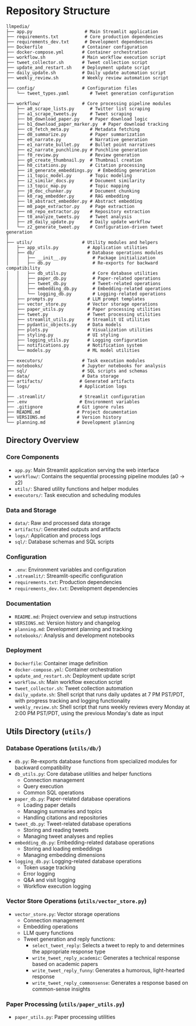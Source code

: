 # Repository Structure

```
llmpedia/
├── app.py                    # Main Streamlit application
├── requirements.txt          # Core production dependencies
├── requirements_dev.txt      # Development dependencies
├── Dockerfile               # Container configuration
├── docker-compose.yml       # Container orchestration
├── workflow.sh              # Main workflow execution script
├── tweet_collector.sh       # Tweet collection script
├── update_and_restart.sh    # Deployment update script
├── daily_update.sh          # Daily update automation script
├── weekly_review.sh         # Weekly review automation script
│
├── config/                  # Configuration files
│   └── tweet_types.yaml        # Tweet generation configuration
│
├── workflow/                # Core processing pipeline modules
│   ├── a0_scrape_lists.py      # Twitter list scraping
│   ├── a1_scrape_tweets.py     # Tweet scraping
│   ├── b0_download_paper.py    # Paper download logic
│   ├── b1_download_paper_marker.py  # Paper download tracking
│   ├── c0_fetch_meta.py        # Metadata fetching
│   ├── d0_summarize.py         # Paper summarization
│   ├── e0_narrate.py           # Narrative generation
│   ├── e1_narrate_bullet.py    # Bullet point narratives
│   ├── e2_narrate_punchline.py # Punchline generation
│   ├── f0_review.py            # Review generation
│   ├── g0_create_thumbnail.py  # Thumbnail creation
│   ├── h0_citations.py         # Citation processing
│   ├── i0_generate_embeddings.py  # Embedding generation
│   ├── i1_topic_model.py       # Topic modeling
│   ├── i2_similar_docs.py      # Document similarity
│   ├── i3_topic_map.py         # Topic mapping
│   ├── j0_doc_chunker.py       # Document chunking
│   ├── k0_rag_embedder.py      # RAG embedding
│   ├── l0_abstract_embedder.py # Abstract embedding
│   ├── m0_page_extractor.py    # Page extraction
│   ├── n0_repo_extractor.py    # Repository extraction
│   ├── t0_analyze_tweets.py    # Tweet analysis
│   ├── z0_daily_update.py      # Daily update workflow
│   └── z2_generate_tweet.py    # Configuration-driven tweet generation
│
├── utils/                   # Utility modules and helpers
│   ├── app_utils.py           # Application utilities
│   ├── db/                    # Database operations modules
│   │   ├── __init__.py          # Package initialization
│   │   ├── db.py                # Re-exports for backward compatibility
│   │   ├── db_utils.py          # Core database utilities
│   │   ├── paper_db.py          # Paper-related operations
│   │   ├── tweet_db.py          # Tweet-related operations
│   │   ├── embedding_db.py      # Embedding-related operations
│   │   └── logging_db.py        # Logging-related operations
│   ├── prompts.py             # LLM prompt templates
│   ├── vector_store.py        # Vector storage operations
│   ├── paper_utils.py         # Paper processing utilities
│   ├── tweet.py               # Tweet processing utilities
│   ├── streamlit_utils.py     # Streamlit UI utilities
│   ├── pydantic_objects.py    # Data models
│   ├── plots.py               # Visualization utilities
│   ├── styling.py             # UI styling
│   ├── logging_utils.py       # Logging configuration
│   ├── notifications.py       # Notification system
│   └── models.py              # ML model utilities
│
├── executors/               # Task execution modules
├── notebooks/               # Jupyter notebooks for analysis
├── sql/                     # SQL scripts and schemas
├── data/                    # Data storage
├── artifacts/              # Generated artifacts
├── logs/                   # Application logs
│
├── .streamlit/             # Streamlit configuration
├── .env                    # Environment variables
├── .gitignore             # Git ignore rules
├── README.md              # Project documentation
├── VERSIONS.md            # Version history
└── planning.md            # Development planning
```

## Directory Overview

### Core Components
- `app.py`: Main Streamlit application serving the web interface
- `workflow/`: Contains the sequential processing pipeline modules (a0 → z2)
- `utils/`: Shared utility functions and helper modules
- `executors/`: Task execution and scheduling modules

### Data and Storage
- `data/`: Raw and processed data storage
- `artifacts/`: Generated outputs and artifacts
- `logs/`: Application and process logs
- `sql/`: Database schemas and SQL scripts

### Configuration
- `.env`: Environment variables and configuration
- `.streamlit/`: Streamlit-specific configuration
- `requirements.txt`: Production dependencies
- `requirements_dev.txt`: Development dependencies

### Documentation
- `README.md`: Project overview and setup instructions
- `VERSIONS.md`: Version history and changelog
- `planning.md`: Development planning and tracking
- `notebooks/`: Analysis and development notebooks

### Deployment
- `Dockerfile`: Container image definition
- `docker-compose.yml`: Container orchestration
- `update_and_restart.sh`: Deployment update script
- `workflow.sh`: Main workflow execution script
- `tweet_collector.sh`: Tweet collection automation
- `daily_update.sh`: Shell script that runs daily updates at 7 PM PST/PDT, with progress tracking and logging functionality
- `weekly_review.sh`: Shell script that runs weekly reviews every Monday at 2:00 PM PST/PDT, using the previous Monday's date as input

## Utils Directory (`utils/`)

### Database Operations (`utils/db/`)
- `db.py`: Re-exports database functions from specialized modules for backward compatibility
- `db_utils.py`: Core database utilities and helper functions
  - Connection management
  - Query execution
  - Common SQL operations
- `paper_db.py`: Paper-related database operations
  - Loading paper details
  - Managing summaries and topics
  - Handling citations and repositories
- `tweet_db.py`: Tweet-related database operations
  - Storing and reading tweets
  - Managing tweet analyses and replies
- `embedding_db.py`: Embedding-related database operations
  - Storing and loading embeddings
  - Managing embedding dimensions
- `logging_db.py`: Logging-related database operations
  - Token usage tracking
  - Error logging
  - Q&A and visit logging
  - Workflow execution logging

### Vector Store Operations (`utils/vector_store.py`)
- `vector_store.py`: Vector storage operations
  - Connection management
  - Embedding operations
  - LLM query functions
  - Tweet generation and reply functions:
    - `select_tweet_reply`: Selects a tweet to reply to and determines the appropriate response type
    - `write_tweet_reply_academic`: Generates a technical response based on academic papers
    - `write_tweet_reply_funny`: Generates a humorous, light-hearted response
    - `write_tweet_reply_commonsense`: Generates a response based on common-sense insights

### Paper Processing (`utils/paper_utils.py`)
- `paper_utils.py`: Paper processing utilities
